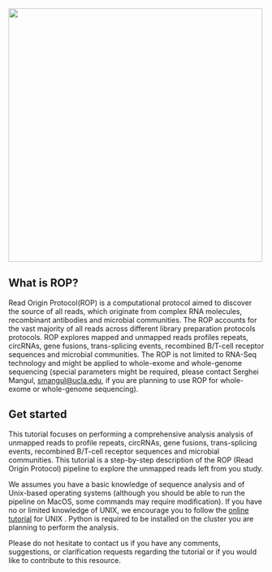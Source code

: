 
<img src="http://serghei.bioinformatics.ucla.edu/wp-content/uploads/sites/6/2015/10/rop.png" width="500">


## What is ROP?

Read Origin Protocol(ROP) is a computational protocol aimed to discover the source of all reads, which originate from complex RNA molecules, recombinant antibodies and microbial communities. The ROP accounts for the vast majority of all reads across different library preparation protocols protocols. ROP explores mapped and unmapped reads profiles repeats, circRNAs, gene fusions, trans-splicing events, recombined B/T-cell receptor sequences and microbial communities.  The ROP is not limited to RNA-Seq technology and might be applied to whole-exome and whole-genome sequencing (special parameters might be required, please contact Serghei Mangul, smangul@ucla.edu, if you are planning to use ROP for whole-exome or whole-genome sequencing).

## Get started 
This tutorial focuses on performing a comprehensive analysis analysis of unmapped reads to profile repeats, circRNAs, gene fusions, trans-splicing events, recombined B/T-cell receptor sequences and microbial communities. 
This tutorial is a step-by-step description of the ROP (Read Origin Protocol) pipeline to explore the unmapped reads left from you study. 

We assumes you have a basic knowledge of sequence analysis and of Unix-based operating systems (although you should be able to run the pipeline on MacOS, some commands may require modification). If you have no or limited knowledge of UNIX, we encourage you to follow the [online tutorial](http://qcb.ucla.edu/collaboratory/workshops/collaboratory-workshop-1/) for UNIX . Python  is required to be installed on the cluster you are planning to perform the analysis.

Please do not hesitate to contact us if you have any comments, suggestions, or clarification requests regarding the tutorial or if you would like to contribute to this resource. 

